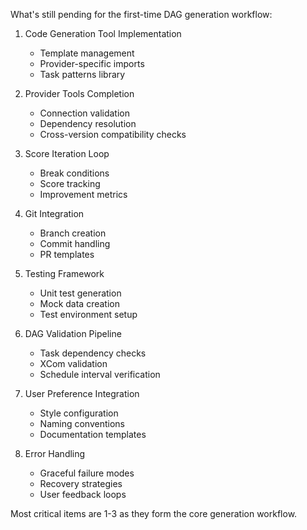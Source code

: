 What's still pending for the first-time DAG generation workflow:

1. Code Generation Tool Implementation
   - Template management
   - Provider-specific imports
   - Task patterns library

2. Provider Tools Completion
   - Connection validation
   - Dependency resolution
   - Cross-version compatibility checks

3. Score Iteration Loop
   - Break conditions
   - Score tracking
   - Improvement metrics

4. Git Integration
   - Branch creation
   - Commit handling
   - PR templates

5. Testing Framework
   - Unit test generation
   - Mock data creation
   - Test environment setup

6. DAG Validation Pipeline
   - Task dependency checks
   - XCom validation
   - Schedule interval verification

7. User Preference Integration
   - Style configuration
   - Naming conventions
   - Documentation templates

8. Error Handling
   - Graceful failure modes
   - Recovery strategies
   - User feedback loops

Most critical items are 1-3 as they form the core generation workflow.
